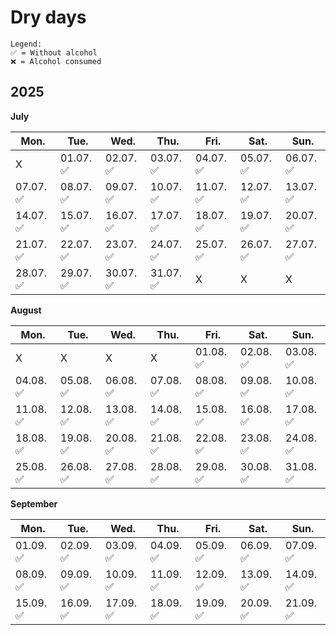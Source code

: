 # Dry days
```
Legend:
✅ = Without alcohol
❌ = Alcohol consumed
```

## 2025

**July**

| Mon.      | Tue.      | Wed.      | Thu.      | Fri.      | Sat.      | Sun.      |
| --------- | --------- | --------- | --------- | --------- | --------- | --------- |
| X         | 01.07. ✅ | 02.07. ✅ | 03.07. ✅ | 04.07. ✅ | 05.07. ✅ | 06.07. ✅ |
| 07.07. ✅ | 08.07. ✅ | 09.07. ✅ | 10.07. ✅ | 11.07. ✅ | 12.07. ✅ | 13.07. ✅ |
| 14.07. ✅ | 15.07. ✅ | 16.07. ✅ | 17.07. ✅ | 18.07. ✅ | 19.07. ✅ | 20.07. ✅ |
| 21.07. ✅ | 22.07. ✅ | 23.07. ✅ | 24.07. ✅ | 25.07. ✅ | 26.07. ✅ | 27.07. ✅ |
| 28.07. ✅ | 29.07. ✅ | 30.07. ✅ | 31.07. ✅ | X | X | X |

**August**

| Mon.      | Tue.      | Wed.      | Thu.      | Fri.      | Sat.      | Sun.      |
| --------- | --------- | --------- | --------- | --------- | --------- | --------- |
| X | X | X | X | 01.08. ✅ | 02.08. ✅ | 03.08. ✅ |
| 04.08. ✅ | 05.08. ✅ | 06.08. ✅ | 07.08. ✅ | 08.08. ✅ | 09.08. ✅ | 10.08. ✅ |
| 11.08. ✅ | 12.08. ✅ | 13.08. ✅ | 14.08. ✅ | 15.08. ✅ | 16.08. ✅ | 17.08. ✅ |
| 18.08. ✅ | 19.08. ✅ | 20.08. ✅ | 21.08. ✅ | 22.08. ✅ | 23.08. ✅ | 24.08. ✅ |
| 25.08. ✅ | 26.08. ✅ | 27.08. ✅ | 28.08. ✅ | 29.08. ✅ | 30.08. ✅ | 31.08. ✅ |

**September**

| Mon.      | Tue.      | Wed.      | Thu.      | Fri.      | Sat.      | Sun.      |
| --------- | --------- | --------- | --------- | --------- | --------- | --------- |
| 01.09. ✅ | 02.09. ✅ | 03.09. ✅ | 04.09. ✅ | 05.09. ✅ | 06.09. ✅ | 07.09. ✅ |
| 08.09. ✅ | 09.09. ✅ | 10.09. ✅ | 11.09. ✅ | 12.09. ✅ | 13.09. ✅ | 14.09. ✅ |
| 15.09. ✅ | 16.09. ✅ | 17.09. ✅ | 18.09. ✅ | 19.09. ✅ | 20.09. ✅ | 21.09. ✅ |
